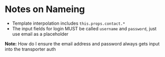 # Notes on Nameing

- Template interpolation includes `this.props.contact.*`
- The input fields for login MUST be called `username` and `password`, just use email as a placeholder

**Note:** How do I ensure the email address and password always gets input into the transporter auth
